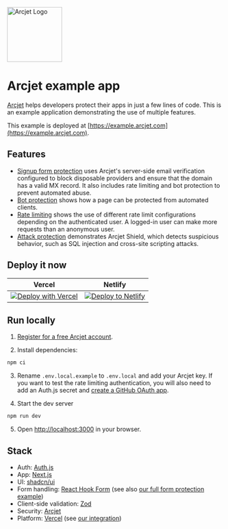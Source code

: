 <a href="https://arcjet.com" target="_arcjet-home">
  <picture>
    <source media="(prefers-color-scheme: dark)" srcset="https://arcjet.com/logo/arcjet-dark-lockup-voyage-horizontal.svg">
    <img src="https://arcjet.com/logo/arcjet-light-lockup-voyage-horizontal.svg" alt="Arcjet Logo" height="128" width="auto">
  </picture>
</a>

# Arcjet example app

[Arcjet](https://arcjet.com) helps developers protect their apps in just a few
lines of code. This is an example application demonstrating the use of multiple
features.

This example is deployed at
[https://example.arcjet.com](https://example.arcjet.com).

## Features

- [Signup form protection](https://example.arcjet.com/signup) uses Arcjet's
  server-side email verification configured to block disposable providers and
  ensure that the domain has a valid MX record. It also includes rate limiting
  and bot protection to prevent automated abuse.
- [Bot protection](https://example.arcjet.com/bots) shows how a page can be
  protected from automated clients.
- [Rate limiting](https://example.arcjet.com/rate-limiting) shows the use of
  different rate limit configurations depending on the authenticated user. A
  logged-in user can make more requests than an anonymous user.
- [Attack protection](https://example.arcjet.com/attack) demonstrates Arcjet
  Shield, which detects suspicious behavior, such as SQL injection and
  cross-site scripting attacks.

## Deploy it now

|                        Vercel                         |                        Netlify                         |
| :---------------------------------------------------: | :----------------------------------------------------: |
| [![Deploy with Vercel][vercel_button]][vercel_deploy] | [![Deploy to Netlify][netlify_button]][netlify_deploy] |

## Run locally

1. [Register for a free Arcjet account](https://app.arcjet.com).

2. Install dependencies:

```bash
npm ci
```

3. Rename `.env.local.example` to `.env.local` and add your Arcjet key. If you
   want to test the rate limiting authentication, you will also need to add an
   Auth.js secret and [create a GitHub OAuth
   app](https://authjs.dev/guides/configuring-github).

4. Start the dev server

```bash
npm run dev
```

5. Open [http://localhost:3000](http://localhost:3000) in your browser.

## Stack

- Auth: [Auth.js](https://authjs.dev/)
- App: [Next.js](https://nextjs.org/)
- UI: [shadcn/ui](https://ui.shadcn.com/)
- Form handling: [React Hook Form](https://react-hook-form.com/) (see also [our
  full form protection
  example](https://github.com/arcjet/arcjet-js/tree/main/examples/nextjs-14-react-hook-form))
- Client-side validation: [Zod](https://zod.dev/)
- Security: [Arcjet](https://arcjet.com/)
- Platform: [Vercel](https://vercel.com/) (see [our integration](https://vercel.com/integrations/arcjet))

[vercel_deploy]: https://vercel.com/new/clone?repository-url=https%3A%2F%2Fgithub.com%2Farcjet%2Farcjet-js-example&project-name=arcjet-example&repository-name=arcjet-example&developer-id=oac_1GEcKBuKBilVnjToj1QUwdb8&demo-title=Arcjet%20Example%20&demo-description=Example%20rate%20limiting%2C%20bot%20protection%2C%20email%20verification%20%26%20form%20protection.&demo-url=https%3A%2F%2Fgithub.com%2Farcjet%2Farcjet-js-example&demo-image=https%3A%2F%2Fapp.arcjet.com%2Fimg%2Fexample-apps%2Fvercel%2Fdemo-image.jpg&integration-ids=oac_1GEcKBuKBilVnjToj1QUwdb8&external-id=arcjet-js-example◊
[vercel_button]: https://vercel.com/button
[netlify_deploy]: https://app.netlify.com/start/deploy?repository=https://github.com/arcjet/arcjet-js-example
[netlify_button]: https://www.netlify.com/img/deploy/button.svg
